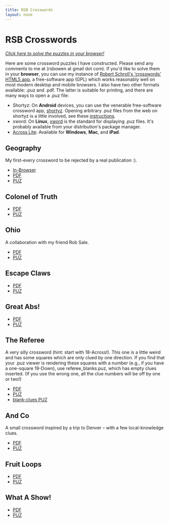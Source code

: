 ```yaml
---
title: RSB Crosswords
layout: none
---
```

# RSB Crosswords
*[Click here to solve the puzzles in your browser!](/crosswords/www/index.html)*

Here are some crossword puzzles I have constructed. Please send any comments to me at (rsbowen at gmail dot com). If you'd like to solve them in your **browser**, you can use my instance of [Robert Schroll's 'crosswords’ HTML5 app](http://rschroll.github.io/crosswords/), a free-software app (GPL) which works reasonably well on most modern desktop and mobile browsers. I also have two other formats available: .puz and .pdf. The latter is suitable for printing, and there are many ways to open a .puz file:

  * Shortyz: On **Android** devices, you can use the venerable free-software crossword app, [shortyz](http://www.kebernet.net/Home/projects/shortyz). Opening arbitrary .puz files from the web on shortyz is a little involved, see these [instructions](https://gaming.stackexchange.com/questions/111840/can-i-load-puzzles-manually-in-shortyz-without-an-internet-connectiona).
  * xword: On **Linux**, [xword](https://sourceforge.net/projects/wx-xword/) is the standard for displaying .puz files. It's probably available from your distribution's package manager.
  * [Across Lite](http://www.litsoft.com/): Available for **Windows**, **Mac**, and **iPad**.

## Geography

My first-every crossword to be rejected by a real publication :).

  * [In-Browser](html5-crossword-solver/index.html?puzzle=../crossword_files/geography.puz)
  * [PDF](/crossword_files/geography.pdf)
  * [PUZ](/crossword_files/geography.puz)

## Colonel of Truth
  * [PDF](/crossword_files/colonel_of_truth.pdf)
  * [PUZ](/crossword_files/colonel_of_truth.puz)

## Ohio

A collaboration with my friend Rob Sale.

  * [PDF](/crossword_files/ohio.pdf)
  * [PUZ](/crossword_files/ohio.puz)

## Escape Claws
  * [PDF](/crossword_files/escape_claws.pdf)
  * [PUZ](/crossword_files/escape_claws.puz)

## Great Abs!
  * [PDF](/crossword_files/great_abs.pdf)
  * [PUZ](/crossword_files/great_abs.puz)

## The Referee
A very silly crossword (hint: start with 18-Across!). This one is a little weird and has some squares which are only clued by one direction. If you find that your .puz viewer is rendering these squares with a number (e.g., if you have a one-square 19-Down), use referee_blanks.puz, which has empty clues inserted. (If you use the wrong one, all the clue numbers will be off by one or two!)

  * [PDF](/crossword_files/referee.pdf)
  * [PUZ](/crossword_files/referee.puz)
  * [blank-clues PUZ](/crossword_files/referee.blanks.puz)

## And Co
A small crossword inspired by a trip to Denver – with a few local-knowledge clues.

  * [PDF](/crossword_files/andco.pdf)
  * [PUZ](/crossword_files/andco.puz)

## Fruit Loops
  * [PDF](/crossword_files/fruitloops.pdf)
  * [PUZ](/crossword_files/fruitloops.puz)

## What A Show!
  * [PDF](/crossword_files/what_a_show.pdf)
  * [PUZ](/crossword_files/what_a_show.puz)
